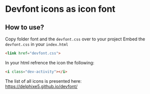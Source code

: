 # Devfont icons as icon font

## How to use?
Copy folder font and the `devfont.css` over to your project
Embed the `devfont.css` in your `index.html`
```html
<link href="devfont.css">
```

In your html refrence the icon the following:
```html
<i class="dev-activity"></i>
```

The list of all icons is presented here:<br>
https://delphixe5.github.io/devfont/
